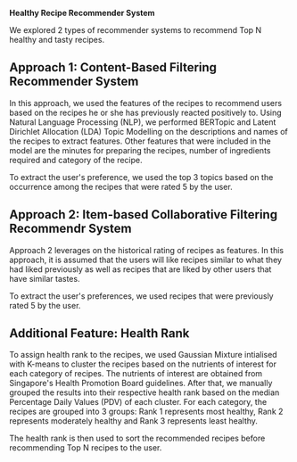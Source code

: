 **Healthy Recipe Recommender System**

We explored 2 types of recommender systems to recommend Top N healthy and tasty recipes. 

**Approach 1: Content-Based Filtering Recommender System**
------
In this approach, we used the features of the recipes to recommend users based on the recipes he or she has previously reacted positively to. Using Natural Language Processing (NLP), we performed BERTopic and Latent Dirichlet Allocation (LDA) Topic Modelling on the descriptions and names of the recipes to extract features. Other features that were included in the model are the minutes for preparing the recipes, number of ingredients required and category of the recipe.  

To extract the user's preference, we used the top 3 topics based on the occurrence among the recipes that were rated 5 by the user.

**Approach 2: Item-based Collaborative Filtering Recommendr System**
------
Approach 2 leverages on the historical rating of recipes as features. In this approach, it is assumed that the users will like recipes similar to what they had liked previously as well as recipes that are liked by other users that have similar tastes. 

To extract the user's preferences, we used recipes that were previously rated 5 by the user.

**Additional Feature: Health Rank**
-----
To assign health rank to the recipes, we used Gaussian Mixture intialised with K-means to cluster the recipes based on the nutrients of interest for each category of recipes. The nutrients of interest are obtained from Singapore's Health Promotion Board guidelines. After that, we manually grouped the results into their respective health rank based on the median Percentage Daily Values (PDV) of each cluster. For each category, the recipes are grouped into 3 groups: Rank 1 represents most healthy, Rank 2 represents moderately healthy and Rank 3 represents least healthy. 

The health rank is then used to sort the recommended recipes before recommending Top N recipes to the user. 

